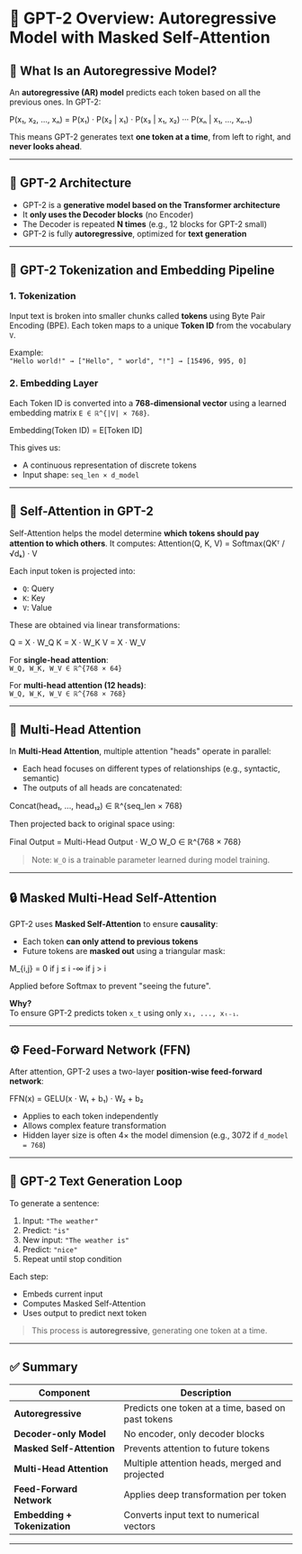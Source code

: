 # 📘 GPT-2 Overview: Autoregressive Model with Masked Self-Attention

## 🧠 What Is an Autoregressive Model?

An **autoregressive (AR) model** predicts each token based on all the previous ones. In GPT-2:

P(x₁, x₂, ..., xₙ) = P(x₁) · P(x₂ | x₁) · P(x₃ | x₁, x₂) ··· P(xₙ | x₁, ..., xₙ₋₁)

This means GPT-2 generates text **one token at a time**, from left to right, and **never looks ahead**.

---

## 🤖 GPT-2 Architecture

- GPT-2 is a **generative model based on the Transformer architecture**
- It **only uses the Decoder blocks** (no Encoder)
- The Decoder is repeated **N times** (e.g., 12 blocks for GPT-2 small)
- GPT-2 is fully **autoregressive**, optimized for **text generation**

---

## 🔄 GPT-2 Tokenization and Embedding Pipeline

### 1. Tokenization

Input text is broken into smaller chunks called **tokens** using Byte Pair Encoding (BPE). Each token maps to a unique **Token ID** from the vocabulary `V`.

Example:  
`"Hello world!" → ["Hello", " world", "!"] → [15496, 995, 0]`

### 2. Embedding Layer

Each Token ID is converted into a **768-dimensional vector** using a learned embedding matrix `E ∈ ℝ^{|V| × 768}`.

Embedding(Token ID) = E[Token ID]

This gives us:
- A continuous representation of discrete tokens
- Input shape: `seq_len × d_model`

---

## 🧠 Self-Attention in GPT-2

Self-Attention helps the model determine **which tokens should pay attention to which others**. It computes:
Attention(Q, K, V) = Softmax(QKᵀ / √dₖ) · V

Each input token is projected into:
- `Q`: Query
- `K`: Key
- `V`: Value

These are obtained via linear transformations:

Q = X · W_Q
K = X · W_K
V = X · W_V

For **single-head attention**:  
`W_Q, W_K, W_V ∈ ℝ^{768 × 64}`

For **multi-head attention (12 heads)**:  
`W_Q, W_K, W_V ∈ ℝ^{768 × 768}`

---

## 🧩 Multi-Head Attention

In **Multi-Head Attention**, multiple attention "heads" operate in parallel:
- Each head focuses on different types of relationships (e.g., syntactic, semantic)
- The outputs of all heads are concatenated:

Concat(head₁, ..., head₁₂) ∈ ℝ^{seq_len × 768}

Then projected back to original space using:


Final Output = Multi-Head Output · W_O
W_O ∈ ℝ^{768 × 768}

> Note: `W_O` is a trainable parameter learned during model training.

---

## 🔒 Masked Multi-Head Self-Attention

GPT-2 uses **Masked Self-Attention** to ensure **causality**:
- Each token **can only attend to previous tokens**
- Future tokens are **masked out** using a triangular mask:

M_{i,j} =
0 if j ≤ i
-∞ if j > i

Applied before Softmax to prevent "seeing the future".

**Why?**  
To ensure GPT-2 predicts token `x_t` using only `x₁, ..., xₜ₋₁`.

---

## ⚙️ Feed-Forward Network (FFN)

After attention, GPT-2 uses a two-layer **position-wise feed-forward network**:

FFN(x) = GELU(x · W₁ + b₁) · W₂ + b₂

- Applies to each token independently  
- Allows complex feature transformation  
- Hidden layer size is often 4× the model dimension (e.g., 3072 if `d_model = 768`)

---

## 🔁 GPT-2 Text Generation Loop

To generate a sentence:
1. Input: `"The weather"`
2. Predict: `"is"`
3. New input: `"The weather is"`
4. Predict: `"nice"`
5. Repeat until stop condition

Each step:
- Embeds current input
- Computes Masked Self-Attention
- Uses output to predict next token

> This process is **autoregressive**, generating one token at a time.

---

## ✅ Summary

| Component                   | Description                                              |
|-----------------------------|----------------------------------------------------------|
| **Autoregressive**          | Predicts one token at a time, based on past tokens       |
| **Decoder-only Model**      | No encoder, only decoder blocks                          |
| **Masked Self-Attention**   | Prevents attention to future tokens                      |
| **Multi-Head Attention**    | Multiple attention heads, merged and projected           |
| **Feed-Forward Network**    | Applies deep transformation per token                    |
| **Embedding + Tokenization**| Converts input text to numerical vectors                 |

---

